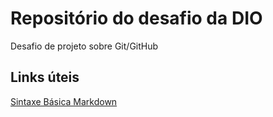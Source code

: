 # Repositório do desafio da DIO
Desafio de projeto sobre Git/GitHub

## Links úteis
[Sintaxe Básica Markdown](https://www.markdownguide.org/)
